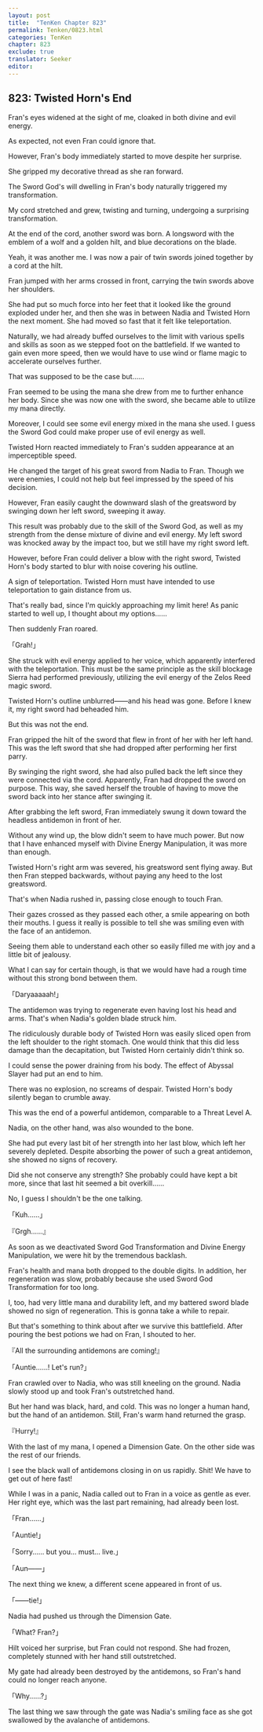 ```yaml
---
layout: post
title:  "TenKen Chapter 823"
permalink: Tenken/0823.html
categories: TenKen
chapter: 823
exclude: true
translator: Seeker
editor: 
---
```

<h2 id="ch823">823: Twisted Horn's End</h2>

<p>Fran's eyes widened at the sight of me, cloaked in both divine and evil energy.</p>

<p>As expected, not even Fran could ignore that.</p>

<p>However, Fran's body immediately started to move despite her surprise.</p>

<p>She gripped my decorative thread as she ran forward.</p>

<p>The Sword God's will dwelling in Fran's body naturally triggered my transformation.</p>

<p>My cord stretched and grew, twisting and turning, undergoing a surprising transformation.</p>

<p>At the end of the cord, another sword was born. A longsword with the emblem of a wolf and a golden hilt, and blue decorations on the blade.</p>

<p>Yeah, it was another me. I was now a pair of twin swords joined together by a cord at the hilt.</p>

<p>Fran jumped with her arms crossed in front, carrying the twin swords above her shoulders.</p>

<p>She had put so much force into her feet that it looked like the ground exploded under her, and then she was in between Nadia and Twisted Horn the next moment. She had moved so fast that it felt like teleportation.</p>

<p>Naturally, we had already buffed ourselves to the limit with various spells and skills as soon as we stepped foot on the battlefield. If we wanted to gain even more speed, then we would have to use wind or flame magic to accelerate ourselves further.</p>

<p>That was supposed to be the case but……</p>

<p>Fran seemed to be using the mana she drew from me to further enhance her body. Since she was now one with the sword, she became able to utilize my mana directly.</p>

<p>Moreover, I could see some evil energy mixed in the mana she used. I guess the Sword God could make proper use of evil energy as well.</p>

<p>Twisted Horn reacted immediately to Fran's sudden appearance at an imperceptible speed.</p>

<p>He changed the target of his great sword from Nadia to Fran. Though we were enemies, I could not help but feel impressed by the speed of his decision.</p>

<p>However, Fran easily caught the downward slash of the greatsword by swinging down her left sword, sweeping it away.</p>

<p>This result was probably due to the skill of the Sword God, as well as my strength from the dense mixture of divine and evil energy. My left sword was knocked away by the impact too, but we still have my right sword left.</p>

<p>However, before Fran could deliver a blow with the right sword, Twisted Horn's body started to blur with noise covering his outline.</p>

<p>A sign of teleportation. Twisted Horn must have intended to use teleportation to gain distance from us.</p>

<p>That's really bad, since I'm quickly approaching my limit here! As panic started to well up, I thought about my options……</p>

<p>Then suddenly Fran roared.</p>

<p>「Grah!」</p>

<p>She struck with evil energy applied to her voice, which apparently interfered with the teleportation. This must be the same principle as the skill blockage Sierra had performed previously, utilizing the evil energy of the Zelos Reed magic sword.</p>

<p>Twisted Horn's outline unblurred――and his head was gone. Before I knew it, my right sword had beheaded him.</p>

<p>But this was not the end.</p>

<p>Fran gripped the hilt of the sword that flew in front of her with her left hand. This was the left sword that she had dropped after performing her first parry.</p>

<p>By swinging the right sword, she had also pulled back the left since they were connected via the cord. Apparently, Fran had dropped the sword on purpose. This way, she saved herself the trouble of having to move the sword back into her stance after swinging it.</p>

<p>After grabbing the left sword, Fran immediately swung it down toward the headless antidemon in front of her.</p>

<p>Without any wind up, the blow didn't seem to have much power. But now that I have enhanced myself with Divine Energy Manipulation, it was more than enough.</p>

<p>Twisted Horn's right arm was severed, his greatsword sent flying away. But then Fran stepped backwards, without paying any heed to the lost greatsword.</p>

<p>That's when Nadia rushed in, passing close enough to touch Fran.</p>

<p>Their gazes crossed as they passed each other, a smile appearing on both their mouths. I guess it really is possible to tell she was smiling even with the face of an antidemon.</p>

<p>Seeing them able to understand each other so easily filled me with joy and a little bit of jealousy.</p>

<p>What I can say for certain though, is that we would have had a rough time without this strong bond between them.</p>

<p>「Daryaaaaah!」</p>

<p>The antidemon was trying to regenerate even having lost his head and arms. That's when Nadia's golden blade struck him.</p>

<p>The ridiculously durable body of Twisted Horn was easily sliced open from the left shoulder to the right stomach. One would think that this did less damage than the decapitation, but Twisted Horn certainly didn't think so.</p>

<p>I could sense the power draining from his body. The effect of Abyssal Slayer had put an end to him.</p>

<p>There was no explosion, no screams of despair. Twisted Horn's body silently began to crumble away.</p>

<p>This was the end of a powerful antidemon, comparable to a Threat Level A.</p>

<p>Nadia, on the other hand, was also wounded to the bone.</p>

<p>She had put every last bit of her strength into her last blow, which left her severely depleted. Despite absorbing the power of such a great antidemon, she showed no signs of recovery.</p>

<p>Did she not conserve any strength? She probably could have kept a bit more, since that last hit seemed a bit overkill……</p>

<p>No, I guess I shouldn't be the one talking.</p>

<p>「Kuh……」</p>
<p>『Grgh……』</p>

<p>As soon as we deactivated Sword God Transformation and Divine Energy Manipulation, we were hit by the tremendous backlash.</p>

<p>Fran's health and mana both dropped to the double digits. In addition, her regeneration was slow, probably because she used Sword God Transformation for too long.</p>

<p>I, too, had very little mana and durability left, and my battered sword blade showed no sign of regeneration. This is gonna take a while to repair.</p>

<p>But that's something to think about after we survive this battlefield. After pouring the best potions we had on Fran, I shouted to her.</p>

<p>『All the surrounding antidemons are coming!』</p>
<p>「Auntie……! Let's run?」</p>

<p>Fran crawled over to Nadia, who was still kneeling on the ground. Nadia slowly stood up and took Fran's outstretched hand.</p>

<p>But her hand was black, hard, and cold. This was no longer a human hand, but the hand of an antidemon. Still, Fran's warm hand returned the grasp.</p>

<p>『Hurry!』</p>

<p>With the last of my mana, I opened a Dimension Gate. On the other side was the rest of our friends.</p>

<p>I see the black wall of antidemons closing in on us rapidly. Shit! We have to get out of here fast!</p>

<p>While I was in a panic, Nadia called out to Fran in a voice as gentle as ever. Her right eye, which was the last part remaining, had already been lost.</p>

<p>「Fran……」</p>
<p>「Auntie!」</p>
<p>「Sorry…… but you… must… live.」</p>
<p>「Aun――」</p>

<p>The next thing we knew, a different scene appeared in front of us.</p>

<p>「――tie!」</p>

<p>Nadia had pushed us through the Dimension Gate.</p>

<p>「What? Fran?」</p>

<p>Hilt voiced her surprise, but Fran could not respond. She had frozen, completely stunned with her hand still outstretched.</p>

<p>My gate had already been destroyed by the antidemons, so Fran's hand could no longer reach anyone.</p>

<p>「Why……?」</p>

<p>The last thing we saw through the gate was Nadia's smiling face as she got swallowed by the avalanche of antidemons.</p>






